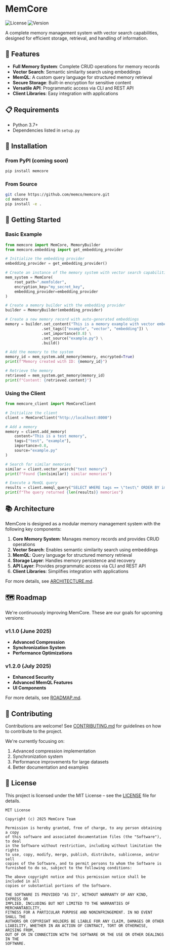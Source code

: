 # MemCore

![License](https://img.shields.io/badge/license-MIT-blue.svg)
![Version](https://img.shields.io/badge/version-1.0.0-green.svg)

A complete memory management system with vector search capabilities, designed for efficient storage, retrieval, and handling of information.

## 🚀 Features

* **Full Memory System**: Complete CRUD operations for memory records
* **Vector Search**: Semantic similarity search using embeddings
* **MemQL**: A custom query language for structured memory retrieval
* **Secure Storage**: Built-in encryption for sensitive content
* **Versatile API**: Programmatic access via CLI and REST API
* **Client Libraries**: Easy integration with applications

## 📋 Requirements

* Python 3.7+
* Dependencies listed in `setup.py`

## 🔧 Installation

### From PyPI (coming soon)

```bash
pip install memcore
```

### From Source

```bash
git clone https://github.com/memco/memcore.git
cd memcore
pip install -e .
```

## 🏁 Getting Started

### Basic Example

```python
from memcore import MemCore, MemoryBuilder
from memcore.embedding import get_embedding_provider

# Initialize the embedding provider
embedding_provider = get_embedding_provider()

# Create an instance of the memory system with vector search capabilities
mem_system = MemCore(
    root_path=".memfolder",
    encryption_key="my_secret_key",
    embedding_provider=embedding_provider
)

# Create a memory builder with the embedding provider
builder = MemoryBuilder(embedding_provider)

# Create a new memory record with auto-generated embeddings
memory = builder.set_content("This is a memory example with vector embedding") \
                .set_tags(["example", "vector", "embedding"]) \
                .set_importance(0.8) \
                .set_source("example.py") \
                .build()

# Add the memory to the system
memory_id = mem_system.add_memory(memory, encrypted=True)
print(f"Memory created with ID: {memory_id}")

# Retrieve the memory
retrieved = mem_system.get_memory(memory_id)
print(f"Content: {retrieved.content}")
```

### Using the Client

```python
from memcore_client import MemCoreClient

# Initialize the client
client = MemCoreClient("http://localhost:8000")

# Add a memory
memory = client.add_memory(
    content="This is a test memory",
    tags=["test", "example"],
    importance=0.8,
    source="example.py"
)

# Search for similar memories
similar = client.vector_search("test memory")
print(f"Found {len(similar)} similar memories")

# Execute a MemQL query
results = client.memql_query("SELECT WHERE tags == \"test\" ORDER BY importance DESC")
print(f"The query returned {len(results)} memories")
```

## 📚 Architecture

MemCore is designed as a modular memory management system with the following key components:

1. **Core Memory System**: Manages memory records and provides CRUD operations
2. **Vector Search**: Enables semantic similarity search using embeddings
3. **MemQL**: Query language for structured memory retrieval
4. **Storage Layer**: Handles memory persistence and recovery
5. **API Layer**: Provides programmatic access via CLI and REST API
6. **Client Libraries**: Simplifies integration with applications

For more details, see [ARCHITECTURE.md](ARCHITECTURE.md).

## 🗺️ Roadmap

We're continuously improving MemCore. These are our goals for upcoming versions:

### v1.1.0 (June 2025)

* **Advanced Compression**
* **Synchronization System**
* **Performance Optimizations**

### v1.2.0 (July 2025)

* **Enhanced Security**
* **Advanced MemQL Features**
* **UI Components**

For more details, see [ROADMAP.md](ROADMAP.md).

## 👥 Contributing

Contributions are welcome! See [CONTRIBUTING.md](CONTRIBUTING.md) for guidelines on how to contribute to the project.

We're currently focusing on:

1. Advanced compression implementation
2. Synchronization system
3. Performance improvements for large datasets
4. Better documentation and examples

## 📄 License

This project is licensed under the MIT License – see the [LICENSE](LICENSE) file for details.

```
MIT License

Copyright (c) 2025 MemCore Team

Permission is hereby granted, free of charge, to any person obtaining a copy
of this software and associated documentation files (the "Software"), to deal
in the Software without restriction, including without limitation the rights
to use, copy, modify, merge, publish, distribute, sublicense, and/or sell
copies of the Software, and to permit persons to whom the Software is
furnished to do so, subject to the following conditions:

The above copyright notice and this permission notice shall be included in all
copies or substantial portions of the Software.

THE SOFTWARE IS PROVIDED "AS IS", WITHOUT WARRANTY OF ANY KIND, EXPRESS OR
IMPLIED, INCLUDING BUT NOT LIMITED TO THE WARRANTIES OF MERCHANTABILITY,
FITNESS FOR A PARTICULAR PURPOSE AND NONINFRINGEMENT. IN NO EVENT SHALL THE
AUTHORS OR COPYRIGHT HOLDERS BE LIABLE FOR ANY CLAIM, DAMAGES OR OTHER
LIABILITY, WHETHER IN AN ACTION OF CONTRACT, TORT OR OTHERWISE, ARISING FROM,
OUT OF OR IN CONNECTION WITH THE SOFTWARE OR THE USE OR OTHER DEALINGS IN THE
SOFTWARE.
```